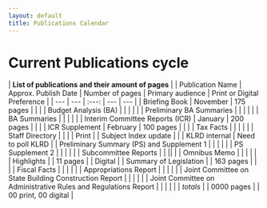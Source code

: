 ```yaml
---
layout: default
title: Publications Calendar
---
```


# Current Publications cycle

| **List of publications and their amount of pages** |
| Publication Name | Approx. Publish Date | Number of pages | Primary audience | Print or Digital Preference | 
| --- | --- | :---: | --- | --- |
| Briefing Book | November | 175 pages | | | 
| Budget Analysis (BA) | | | |  |
| Preliminary BA Summaries | | | |  |
| BA Summaries | | | | |
| Interim Committee Reports (ICR) | January | 200 pages |  | |
| ICR Supplement | February | 100 pages |  | |
| Tax Facts | | | | |
| Staff Directory | | | |  Print |
| Subject Index update | | | KLRD internal | Need to poll KLRD |
| Preliminary Summary (PS) and Supplement 1 | | |  | |
| PS Supplement 2 | | | | |
| Subcommittee Reports | | || |
| Omnibus Memo | | | | |
| Highlights | | 11 pages | | Digital | 
| Summary of Legislation | | 163 pages |  | |
| Fiscal Facts | | | | |
| Appropriations Report | | | | | 
| Joint Committee on State Building Construction Report | | | | |
| Joint Committee on Administrative Rules and Regulations Report | | | | |
| *totals* | | 0000 pages | | 00 print, 00 digital |


